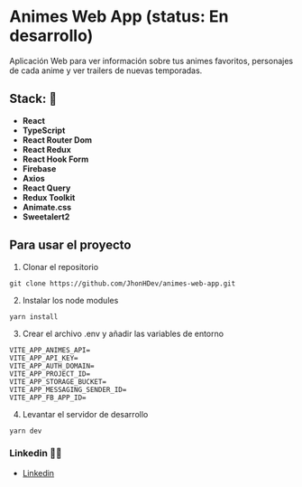 # Animes Web App (status: En desarrollo)

Aplicación Web para ver información sobre tus animes favoritos, personajes de cada anime y ver trailers de nuevas temporadas.

## Stack: 📕

-   **React**
-   **TypeScript**
-   **React Router Dom**
-   **React Redux**
-   **React Hook Form**
-   **Firebase**
-   **Axios**
-   **React Query**
-   **Redux Toolkit**
-   **Animate.css**
-   **Sweetalert2**

## Para usar el proyecto

1. Clonar el repositorio

```
git clone https://github.com/JhonHDev/animes-web-app.git
```

2. Instalar los node modules

```
yarn install
```

3. Crear el archivo .env y añadir las variables de entorno

```
VITE_APP_ANIMES_API=
VITE_APP_API_KEY=
VITE_APP_AUTH_DOMAIN=
VITE_APP_PROJECT_ID=
VITE_APP_STORAGE_BUCKET=
VITE_APP_MESSAGING_SENDER_ID=
VITE_APP_FB_APP_ID=
```

4. Levantar el servidor de desarrollo

```
yarn dev
```

### Linkedin 👋🏼

-   [Linkedin](https://www.linkedin.com/in/jhon-esteban-herrera/ 'Mi Linkendin')

